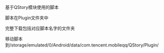 基于QStory模块使用的脚本 

脚本在Plugin文件夹中

完整下载包括对应脚本名字的文件夹

移动脚本到/storage/emulated/0/Android/data/com.tencent.mobileqq/QStory/Plugin/
